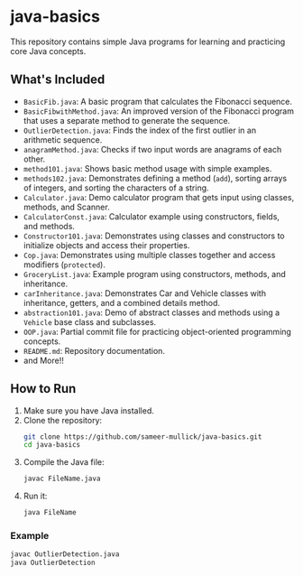 # java-basics

This repository contains simple Java programs for learning and practicing core Java concepts.

## What's Included
- `BasicFib.java`: A basic program that calculates the Fibonacci sequence.
- `BasicFibwithMethod.java`: An improved version of the Fibonacci program that uses a separate method to generate the sequence.
- `OutlierDetection.java`: Finds the index of the first outlier in an arithmetic sequence.
- `anagramMethod.java`: Checks if two input words are anagrams of each other.
- `method101.java`: Shows basic method usage with simple examples.
- `methods102.java`: Demonstrates defining a method (`add`), sorting arrays of integers, and sorting the characters of a string.
- `Calculator.java`: Demo calculator program that gets input using classes, methods, and Scanner.
- `CalculatorConst.java`: Calculator example using constructors, fields, and methods.
- `Constructor101.java`: Demonstrates using classes and constructors to initialize objects and access their properties.
- `Cop.java`: Demonstrates using multiple classes together and access modifiers (`protected`).
- `GroceryList.java`: Example program using constructors, methods, and inheritance.
- `carInheritance.java`: Demonstrates Car and Vehicle classes with inheritance, getters, and a combined details method.
- `abstraction101.java`: Demo of abstract classes and methods using a `Vehicle` base class and subclasses.
- `OOP.java`: Partial commit file for practicing object-oriented programming concepts.
- `README.md`: Repository documentation.
- and More!!

## How to Run
1. Make sure you have Java installed.
2. Clone the repository:
    ```bash
    git clone https://github.com/sameer-mullick/java-basics.git
    cd java-basics
    ```
3. Compile the Java file:
    ```bash
    javac FileName.java
    ```
4. Run it:
    ```bash
    java FileName
    ```

### Example
```bash
javac OutlierDetection.java
java OutlierDetection
